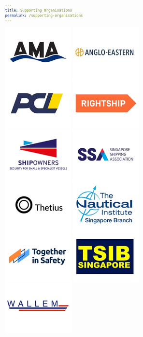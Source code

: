 ```yaml
---
title: Supporting Organisations
permalink: /supporting-organisations
---
```

<div class="row ">
<div class="col is-12 mb-4"><a href="https://andrew-moore.com/"><img src="images/logos/AMA.jpg" style="width:220px" class="img-fluid"></a> 
	<a href="https://www.angloeastern.com/"><img src="images/logos/AngloEastern.jpg" style="width:220px" class="img-fluid"></a>
	<a href="https://pclsg.com/"><img src="images/logos/Pacific Carriers Limited.jpg" style="width:220px" class="img-fluid"></a> 	<a href="https://www.rightship.com/"><img src="images/logos/RightShip.jpg" style="width:220px" class="img-fluid"></a> <a href="https://www.shipownersclub.com/"><img src="images/logos/shipowners-logo.jpg" style="width:220px" class="img-fluid"></a> <a href="https://www.ssa.org.sg//"><img src="images/logos/SSA.jpg" style="width:220px" class="img-fluid"></a>
<a href="https://thetius.com/"><img src="images/logos/Thetius.jpg" style="width:220px" class="img-fluid"></a> <a href="https://www.nautinst.org/branch/singapore.html"><img src="images/logos/TNI-SG.jpg" style="width:220px" class="img-fluid"></a> <a href="https://togetherinsafety.info/"><img src="images/logos/Together-in-Safety-Logo.jpg" style="width:220px" class="img-fluid"></a> <a href="https://www.mot.gov.sg/about-mot/transport-safety-investigation-bureau"><img src="images/logos/TSIB2.jpg" style="width:220px" class="img-fluid"></a> <a href="https://www.wallem.com/"><img src="images/logos/WallemGroup.jpg" style="width:220px" class="img-fluid"></a></div>
</div>
<style>
.content a {display: inline-block;}
</style>